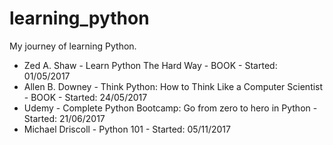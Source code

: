 # learning_python
My journey of learning Python.

- Zed A. Shaw - Learn Python The Hard Way - BOOK - Started: 01/05/2017
- Allen B. Downey - Think Python: How to Think Like a Computer Scientist - BOOK - Started: 24/05/2017
- Udemy - Complete Python Bootcamp: Go from zero to hero in Python - Started: 21/06/2017
- Michael Driscoll - Python 101 - Started: 05/11/2017
